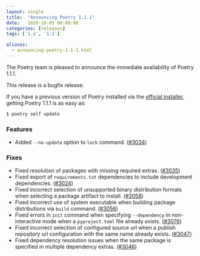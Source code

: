 ```yaml
---
layout: single
title:  "Announcing Poetry 1.1.1"
date:   2020-10-05 00:00:00
categories: [releases]
tags: ['1.x', '1.1']

aliases:
  - announcing-poetry-1-1-1.html
---
```


The Poetry team is pleased to announce the immediate availability of Poetry 1.1.1.

<!--more-->

This release is a bugfix release.

If you have a previous version of Poetry installed via the [official installer](/docs/#installation),
getting Poetry 1.1.1 is as easy as:

```bash
$ poetry self update
```

### Features

- Added `--no-update` option to `lock` command. ([#3034](https://github.com/python-poetry/poetry/pull/3034))

### Fixes

- Fixed resolution of packages with missing required extras. ([#3035](https://github.com/python-poetry/poetry/pull/3035))
- Fixed export of `requirements.txt` dependencies to include development dependencies. ([#3024](https://github.com/python-poetry/poetry/pull/3024))
- Fixed incorrect selection of unsupported binary distribution formats when selecting a package artifact to install. ([#3058](https://github.com/python-poetry/poetry/pull/3058))
- Fixed incorrect use of system executable when building package distributions via `build` command. ([#3056](https://github.com/python-poetry/poetry/pull/3056))
- Fixed errors in `init` command  when specifying `--dependency` in non-interactive mode when a `pyproject.toml` file already exists. ([#3076](https://github.com/python-poetry/poetry/pull/3076))
- Fixed incorrect selection of configured source url when a publish repository url configuration with the same name already exists. ([#3047](https://github.com/python-poetry/poetry/pull/3047))
- Fixed dependency resolution issues when the same package is specified in multiple dependency extras. ([#3046](https://github.com/python-poetry/poetry/pull/3046))
